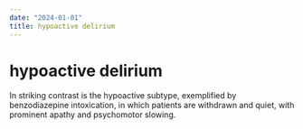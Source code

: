 ```yaml
---
date: "2024-01-01"
title: hypoactive delirium
---
```


# hypoactive delirium

In striking contrast is the hypoactive subtype,
exemplified by benzodiazepine intoxication,
in which patients are withdrawn and quiet,
with prominent apathy and psychomotor slowing.
